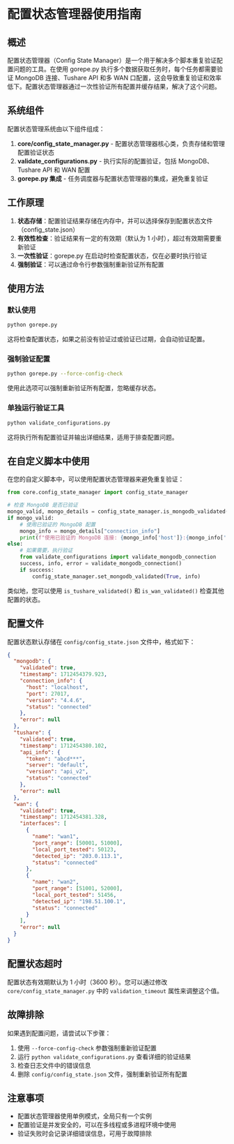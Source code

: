 # 配置状态管理器使用指南

## 概述

配置状态管理器（Config State Manager）是一个用于解决多个脚本重复验证配置问题的工具。在使用 gorepe.py 执行多个数据获取任务时，每个任务都需要验证 MongoDB 连接、Tushare API 和多 WAN 口配置，这会导致重复验证和效率低下。配置状态管理器通过一次性验证所有配置并缓存结果，解决了这个问题。

## 系统组件

配置状态管理系统由以下组件组成：

1. **core/config_state_manager.py** - 配置状态管理器核心类，负责存储和管理配置验证状态
2. **validate_configurations.py** - 执行实际的配置验证，包括 MongoDB、Tushare API 和 WAN 配置
3. **gorepe.py 集成** - 任务调度器与配置状态管理器的集成，避免重复验证

## 工作原理

1. **状态存储**：配置验证结果存储在内存中，并可以选择保存到配置状态文件（config_state.json）
2. **有效性检查**：验证结果有一定的有效期（默认为 1 小时），超过有效期需要重新验证
3. **一次性验证**：gorepe.py 在启动时检查配置状态，仅在必要时执行验证
4. **强制验证**：可以通过命令行参数强制重新验证所有配置

## 使用方法

### 默认使用

```bash
python gorepe.py
```

这将检查配置状态，如果之前没有验证过或验证已过期，会自动验证配置。

### 强制验证配置

```bash
python gorepe.py --force-config-check
```

使用此选项可以强制重新验证所有配置，忽略缓存状态。

### 单独运行验证工具

```bash
python validate_configurations.py
```

这将执行所有配置验证并输出详细结果，适用于排查配置问题。

## 在自定义脚本中使用

在您的自定义脚本中，可以使用配置状态管理器来避免重复验证：

```python
from core.config_state_manager import config_state_manager

# 检查 MongoDB 是否已验证
mongo_valid, mongo_details = config_state_manager.is_mongodb_validated()
if mongo_valid:
    # 使用已验证的 MongoDB 配置
    mongo_info = mongo_details["connection_info"]
    print(f"使用已验证的 MongoDB 连接: {mongo_info['host']}:{mongo_info['port']}")
else:
    # 如果需要，执行验证
    from validate_configurations import validate_mongodb_connection
    success, info, error = validate_mongodb_connection()
    if success:
        config_state_manager.set_mongodb_validated(True, info)
```

类似地，您可以使用 `is_tushare_validated()` 和 `is_wan_validated()` 检查其他配置的状态。

## 配置文件

配置状态默认存储在 `config/config_state.json` 文件中，格式如下：

```json
{
  "mongodb": {
    "validated": true,
    "timestamp": 1712454379.923,
    "connection_info": {
      "host": "localhost",
      "port": 27017,
      "version": "4.4.6",
      "status": "connected"
    },
    "error": null
  },
  "tushare": {
    "validated": true,
    "timestamp": 1712454380.102,
    "api_info": {
      "token": "abcd***",
      "server": "default",
      "version": "api_v2",
      "status": "connected"
    },
    "error": null
  },
  "wan": {
    "validated": true,
    "timestamp": 1712454381.328,
    "interfaces": [
      {
        "name": "wan1",
        "port_range": [50001, 51000],
        "local_port_tested": 50123,
        "detected_ip": "203.0.113.1",
        "status": "connected"
      },
      {
        "name": "wan2",
        "port_range": [51001, 52000],
        "local_port_tested": 51456,
        "detected_ip": "198.51.100.1",
        "status": "connected"
      }
    ],
    "error": null
  }
}
```

## 配置状态超时

配置状态有效期默认为 1 小时（3600 秒）。您可以通过修改 `core/config_state_manager.py` 中的 `validation_timeout` 属性来调整这个值。

## 故障排除

如果遇到配置问题，请尝试以下步骤：

1. 使用 `--force-config-check` 参数强制重新验证配置
2. 运行 `python validate_configurations.py` 查看详细的验证结果
3. 检查日志文件中的错误信息
4. 删除 `config/config_state.json` 文件，强制重新验证所有配置

## 注意事项

- 配置状态管理器使用单例模式，全局只有一个实例
- 配置验证是并发安全的，可以在多线程或多进程环境中使用
- 验证失败时会记录详细错误信息，可用于故障排除
